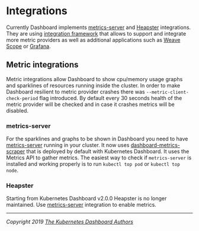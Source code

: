 # Integrations

Currently Dashboard implements [metrics-server](https://github.com/kubernetes-sigs/metrics-server) and [Heapster](https://github.com/kubernetes/heapster) integrations. They are using [integration framework](../../src/app/backend/integration/manager.go) that allows to support and integrate more metric providers as well as additional applications such as [Weave Scope](https://github.com/weaveworks/scope) or [Grafana](https://github.com/grafana/grafana).

## Metric integrations

Metric integrations allow Dashboard to show cpu/memory usage graphs and sparklines of resources running inside the cluster. In order to make Dashboard resilient to metric provider crashes there was `--metric-client-check-period` flag introduced. By default every 30 seconds health of the metric provider will be checked and in case it crashes metrics will be disabled.

### metrics-server

For the sparklines and graphs to be shown in Dashboard you need to have [metrics-server](https://github.com/kubernetes-sigs/metrics-server) running in your cluster. It now uses [dashboard-metrics-scraper](https://github.com/kubernetes-sigs/dashboard-metrics-scraper) that is deployed by default with Kubernetes Dashboard. It uses the Metrics API to gather metrics.
The easiest way to check if `metrics-server` is installed and working properly is to run `kubectl top pod` or `kubectl top node`.

### Heapster

Starting from Kubernetes Dashboard v2.0.0 Heapster is no longer maintained. Use [metrics-server](#metrics-server) integration to enable metrics.

----
_Copyright 2019 [The Kubernetes Dashboard Authors](https://github.com/shantanubansal/dashboard/graphs/contributors)_
